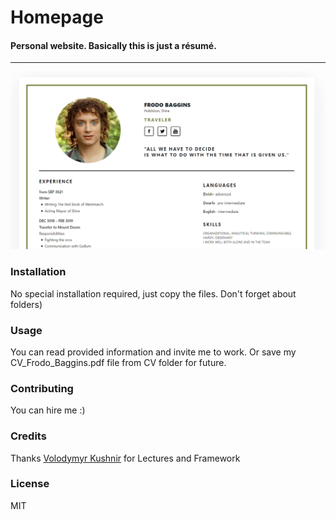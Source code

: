 Homepage
=====
#### Personal website. Basically this is just a résumé.
------

![Screenshot](screenshots/resume_screenshot.png "Screenshot")

### Installation 
No special installation required, just copy the files. 
Don't forget about folders)

### Usage
You can read provided information and invite me to work.
Or save my CV_Frodo_Baggins.pdf file from CV folder for future. 

### Contributing
You can hire me :)

### Credits
Thanks [Volodymyr Kushnir](https://github.com/volodymyr-kushnir) for Lectures and Framework

### License
MIT
